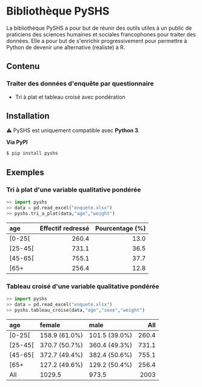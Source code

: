 # Bibliothèque PySHS

La bibliothèque PySHS a pour but de réunir des outils utiles à un public de praticiens des sciences humaines et sociales francophones pour traiter des données. Elle a pour but de s'enrichir progressivement pour permettre à Python de devenir une alternative (réaliste) à R.

## Contenu

### Traiter des données d'enquête par questionnaire

- Tri à plat et tableau croisé avec pondération

## Installation

:warning: PySHS est uniquement compatible avec **Python 3**.

**Via PyPI**

```sh
$ pip install pyshs
```

## Exemples

### Tri à plat d'une variable qualitative pondérée

```python
>> import pyshs
>> data = pd.read_excel("enquete.xlsx")
>> pyshs.tri_a_plat(data,"age","weight")
```

| age     |   Effectif redressé |   Pourcentage (%) |
|:--------|--------------------:|------------------:|
| [0-25[  |               260.4 |              13.0 |
| [25-45[ |               731.1 |              36.5 |
| [45-65[ |               755.1 |              37.7 |
| [65+    |               256.4 |              12.8 |


### Tableau croisé d'une variable qualitative pondérée

```python
>> import pyshs
>> data = pd.read_excel("enquete.xlsx")
>> pyshs.tableau_croise(data,"age","sexe","weight")
```

| age     | female        | male          |    All |
|:--------|:--------------|:--------------|-------:|
| [0-25[  | 158.9 (61.0%) | 101.5 (39.0%) |  260.4 |
| [25-45[ | 370.7 (50.7%) | 360.4 (49.3%) |  731.1 |
| [45-65[ | 372.7 (49.4%) | 382.4 (50.6%) |  755.1 |
| [65+    | 127.2 (49.6%) | 129.2 (50.4%) |  256.4 |
| All     | 1029.5        | 973.5         | 2003   |